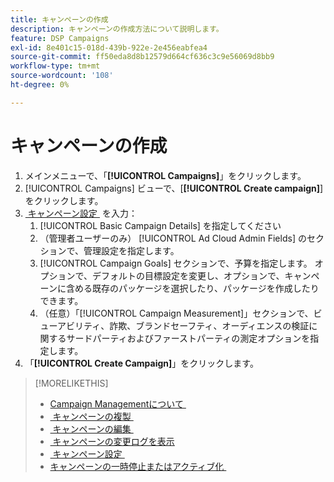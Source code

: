 ```yaml
---
title: キャンペーンの作成
description: キャンペーンの作成方法について説明します。
feature: DSP Campaigns
exl-id: 8e401c15-018d-439b-922e-2e456eabfea4
source-git-commit: ff50eda8d8b12579d664cf636c3c9e56069d8bb9
workflow-type: tm+mt
source-wordcount: '108'
ht-degree: 0%

---
```


# キャンペーンの作成

1. メインメニューで、「**[!UICONTROL Campaigns]**」をクリックします。
1. [!UICONTROL Campaigns] ビューで、[**[!UICONTROL Create campaign]**] をクリックします。
1. [&#x200B; キャンペーン設定 &#x200B;](campaign-settings.md) を入力：
   1. [!UICONTROL Basic Campaign Details] を指定してください
   1. （管理者ユーザーのみ） [!UICONTROL Ad Cloud Admin Fields] のセクションで、管理設定を指定します。
   1. [!UICONTROL Campaign Goals] セクションで、予算を指定します。 オプションで、デフォルトの目標設定を変更し、オプションで、キャンペーンに含める既存のパッケージを選択したり、パッケージを作成したりできます。
   1. （任意）「[!UICONTROL Campaign Measurement]」セクションで、ビューアビリティ、詐欺、ブランドセーフティ、オーディエンスの検証に関するサードパーティおよびファーストパーティの測定オプションを指定します。
1. 「**[!UICONTROL Create Campaign]**」をクリックします。

>[!MORELIKETHIS]
>
>* [Campaign Managementについて &#x200B;](campaign-about.md)
>* [&#x200B; キャンペーンの複製 &#x200B;](campaign-duplicate.md)
>* [&#x200B; キャンペーンの編集 &#x200B;](campaign-edit.md)
>* [&#x200B; キャンペーンの変更ログを表示 &#x200B;](campaign-change-log.md)
>* [&#x200B; キャンペーン設定 &#x200B;](campaign-settings.md)
>* [&#x200B; キャンペーンの一時停止またはアクティブ化 &#x200B;](campaign-pause-activate.md)

